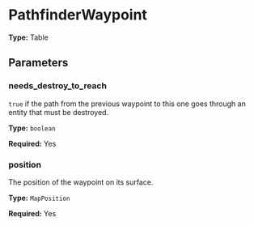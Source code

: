 # PathfinderWaypoint

**Type:** Table

## Parameters

### needs_destroy_to_reach

`true` if the path from the previous waypoint to this one goes through an entity that must be destroyed.

**Type:** `boolean`

**Required:** Yes

### position

The position of the waypoint on its surface.

**Type:** `MapPosition`

**Required:** Yes

